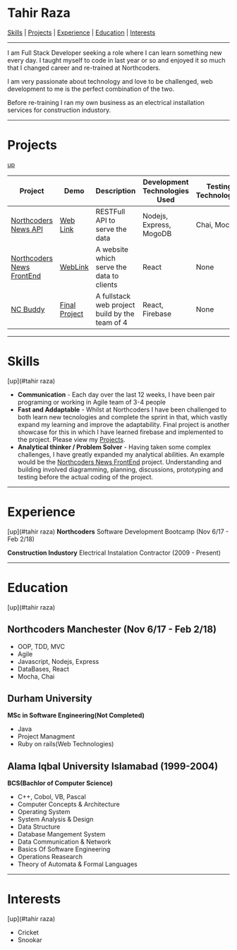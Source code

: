 # Tahir Raza

[Skills](#skills) | [Projects](#projects) | [Experience](#experience) | [Education](#education) | [Interests](#interests)
***
I am Full Stack Developer seeking a role where I can learn something new every day. I taught myself to code in last year or so and enjoyed it so much that I changed career and re-trained at Northcoders.

I am very passionate about technology and love to be challenged, web development to me is the perfect combination of the two.

Before re-training I ran my own business as an electrical installation services for construction industory.
***
# Projects 

[up](#tahir)

Project | Demo | Description | Development Technologies Used | Testing Technologies
---|---|---|---|---
[Northcoders News API](https://github.com/najmi-smile/BE-FT-northcoders-news) | [Web Link](https://quiet-shore-88770.herokuapp.com/) | RESTFull API to serve the data | Nodejs, Express, MogoDB | Chai, Mocha
[Northcoders News FrontEnd](https://github.com/najmi-smile/FE-FT-NC-News) | [WebLink]() | A website which serve the data to clients | React | None
[NC Buddy]() | [Final Project]() | A fullstack web project build by the team of 4 | React, Firebase | None

***
# Skills 
[up](#tahir raza)
- **Communication** - Each day over the last 12 weeks, I have been pair programing or working in Agile team of 3-4 people
- **Fast and Addaptable** - Whilst at Northcoders I have been challenged to both learn new tecnologies and complete the sprint in that, which vastly expand my learning and improve the adaptability. Final project is another showcase for this in which I have learned firebase and implemented to the project. Please view my [Projects](projects).
- **Analytical thinker / Problem Solver** - Having taken some complex  challenges, I have greatly expanded my analytical abilities. An example would be the [Northcoders News FrontEnd](https://github.com/najmi-smile/FE-FT-NC-News) project. Understanding and building involved diagramming, planning, discussions, prototyping and testing before the actual coding of the project.

***
# Experience 
[up](#tahir raza)
**Northcoders**
Software Development Bootcamp (Nov 6/17 - Feb 2/18)

**Construction Industory**
Electrical Instalation Contractor (2009 - Present)

***
# Education 
[up](#tahir raza)
## Northcoders Manchester (Nov 6/17 - Feb 2/18) ##

- OOP, TDD, MVC
- Agile
- Javascript, Nodejs, Express
- DataBases, React
- Mocha, Chai

## Durham University ## 
**MSc in Software Engineering(Not Completed)**
- Java
- Project Managment
- Ruby on rails(Web Technologies)


## Alama Iqbal University Islamabad (1999-2004) ##

**BCS(Bachlor of Computer Science)**
- C++, Cobol, VB, Pascal
- Computer Concepts & Architecture
- Operating System
- System Analysis & Design
- Data Structure
- Database Mangement System
- Data Communication & Network
- Basics Of Software Engineering
- Operations Reasearch
- Theory of Automata & Formal Languages

***
# Interests 

[up](#tahir raza)
- Cricket
- Snookar